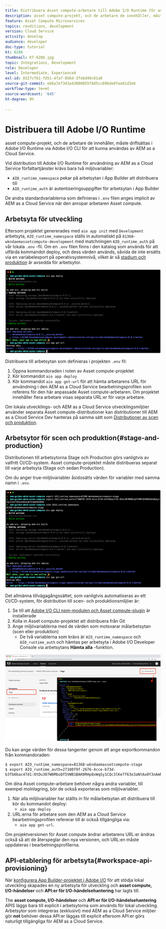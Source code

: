 ```yaml
---
title: Distribuera Asset compute-arbetare till Adobe I/O Runtime för användning med AEM as a Cloud Service
description: asset compute-projekt, och de arbetare de innehåller, måste driftsättas i Adobe I/O Runtime för att kunna användas av AEM as a Cloud Service.
feature: Asset Compute Microservices
topics: renditions, development
version: Cloud Service
activity: develop
audience: developer
doc-type: tutorial
kt: 6286
thumbnail: KT-6286.jpg
topic: Integrations, Development
role: Developer
level: Intermediate, Experienced
exl-id: 0327cf61-fd51-4fa7-856d-3febd49c01a0
source-git-commit: eb6a7ef343a43000855f8d5cc69bde0fae81d3e6
workflow-type: tm+mt
source-wordcount: '645'
ht-degree: 0%

---
```


# Distribuera till Adobe I/O Runtime

asset compute-projekt, och de arbetare de innehåller, måste driftsättas i Adobe I/O Runtime via Adobe I/O CLI för att kunna användas av AEM as a Cloud Service.

Vid distribution till Adobe I/O Runtime för användning av AEM as a Cloud Service författartjänster krävs bara två miljövariabler:

+ `AIO_runtime_namespace` pekar på arbetsytan i App Builder att distribuera till
+ `AIO_runtime_auth` är autentiseringsuppgifter för arbetsytan i App Builder

De andra standardvariablerna som definieras i `.env` filen anges implicit av AEM as a Cloud Service när den anropar arbetaren Asset compute.

## Arbetsyta för utveckling

Eftersom projektet genererades med `aio app init` med `Development` arbetsyta, `AIO_runtime_namespace` ställs in automatiskt på `81368-wkndaemassetcompute-development` med matchningen `AIO_runtime_auth` på vår lokala `.env` -fil.  Om en `.env` filen finns i den katalog som används för att utfärda kommandot deploy, och dess värden används, såvida de inte ersätts via en variabelexport på operativsystemnivå, vilket är så [stadium och produktion](#stage-and-production) är avsedda för arbetsytor.

![driftsättning av aio-program med hjälp av .env-variabler](./assets/runtime/development__aio.png)

Distribuera till arbetsytan som definieras i projekten `.env` fil:

1. Öppna kommandoraden i roten av Asset compute-projektet
1. Kör kommandot `aio app deploy`
1. Kör kommandot `aio app get-url` för att hämta arbetarens URL för användning i den AEM as a Cloud Service bearbetningsprofilen som referens för den här anpassade Asset compute-arbetaren. Om projektet innehåller flera arbetare visas separata URL:er för varje arbetare.

Om lokala utvecklings- och AEM as a Cloud Service utvecklingsmiljöer använder separata Asset compute-distributioner kan distributioner till AEM as a Cloud Service Dev hanteras på samma sätt som [Distributioner av scen och produktion](#stage-and-production).

## Arbetsytor för scen och produktion{#stage-and-production}

Distributionen till arbetsytorna Stage och Production görs vanligtvis av valfritt CI/CD-system. Asset compute-projektet måste distribueras separat till varje arbetsyta (Stage och sedan Production).

Om du anger true-miljövariabler åsidosätts värden för variabler med samma namn i `.env`.

![driftsättning av aio-appar med exportvariabler](./assets/runtime/stage__export-and-aio.png)

Det allmänna tillvägagångssättet, som vanligtvis automatiseras av ett CI/CD-system, för distribution till scen- och produktionsmiljöer är:

1. Se till att [Adobe I/O CLI npm-modulen och Asset compute-plugin](../set-up/development-environment.md#aio) är installerade
1. Kolla in Asset compute-projektet att distribuera från Git
1. Ange miljövariablerna med de värden som motsvarar målarbetsytan (scen eller produktion)
   + De två variablerna som krävs är `AIO_runtime_namespace` och `AIO_runtime_auth` och hämtas per arbetsyta i Adobe I/O Developer Console via arbetsytans __Hämta alla__ -funktion.

![Adobe Developer Console - Namnutrymme för AIO-miljön och autentisering](./assets/runtime/stage-auth-namespace.png)

Du kan ange värden för dessa tangenter genom att ange exportkommandon från kommandoraden:

```
$ export AIO_runtime_namespace=81368-wkndaemassetcompute-stage
$ export AIO_runtime_auth=27100f9f-2676-4cce-b73d-b3fb6bac47d1:0tDu307W6MboQf5VWB1BAK0RHp8xWqSy1CQc3lKe7f63o3aNtAu0Y3nAmN56502W
```

Om dina Asset compute-arbetare behöver några andra variabler, till exempel molnlagring, bör de också exporteras som miljövariabler.

1. När alla miljövariabler har ställts in för målarbetsytan att distribuera till kör du kommandot deploy:
   + `aio app deploy`
1. URL:erna för arbetare som den AEM as a Cloud Service bearbetningsprofilen refererar till är också tillgängliga via:
   + `aio app get-url`.

Om projektversionen för Asset compute ändrar arbetarens URL:er ändras också så att de återspeglar den nya versionen, och URL:en måste uppdateras i bearbetningsprofilerna.

## API-etablering för arbetsyta{#workspace-api-provisioning}

När [konfigurera App Builder-projektet i Adobe I/O](../set-up/app-builder.md) för att stödja lokal utveckling skapades en ny arbetsyta för utveckling och __asset compute, I/O-händelser__ och __API:er för I/O-händelsehantering__ har lagts till.

The __asset compute, I/O-händelser__ och __API:er för I/O-händelsehantering__ APIS läggs bara till explicit i arbetsytorna som används för lokal utveckling. Arbetsytor som integreras (exklusivt) med AEM as a Cloud Service miljöer gör __not__ behöver dessa API:er läggas till explicit eftersom API:er görs naturligt tillgängliga för AEM as a Cloud Service.
